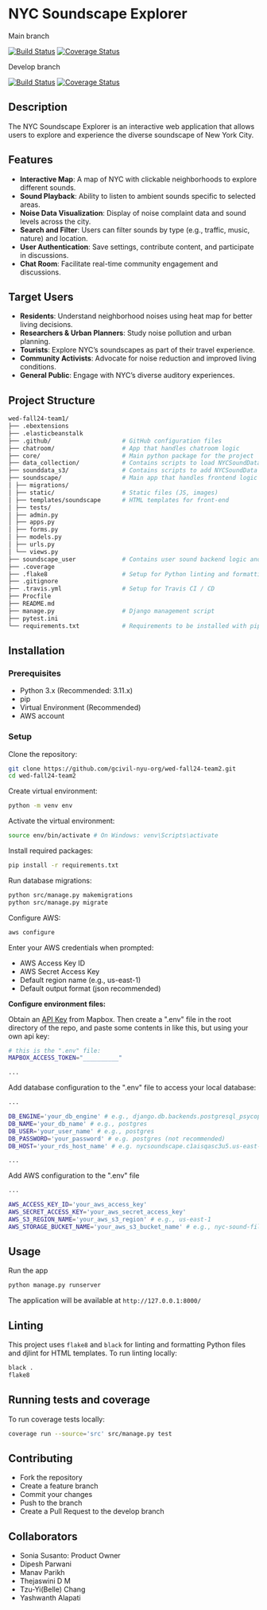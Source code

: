 # NYC Soundscape Explorer

Main branch

[![Build Status](https://app.travis-ci.com/gcivil-nyu-org/wed-fall24-team2.svg?token=WJtjxLfBGECbRKomxGJe&branch=main)](https://app.travis-ci.com/gcivil-nyu-org/wed-fall24-team2)
[![Coverage Status](https://coveralls.io/repos/github/gcivil-nyu-org/wed-fall24-team2/badge.svg?branch=main)](https://coveralls.io/github/gcivil-nyu-org/wed-fall24-team2?branch=main)

Develop branch

[![Build Status](https://app.travis-ci.com/gcivil-nyu-org/wed-fall24-team2.svg?token=WJtjxLfBGECbRKomxGJe&branch=develop)](https://app.travis-ci.com/gcivil-nyu-org/wed-fall24-team2)
[![Coverage Status](https://coveralls.io/repos/github/gcivil-nyu-org/wed-fall24-team2/badge.svg?branch=develop)](https://coveralls.io/github/gcivil-nyu-org/wed-fall24-team2?branch=develop)

## Description

The NYC Soundscape Explorer is an interactive web application that allows users to explore and experience the diverse soundscape of New York City. 

## Features

- **Interactive Map**: A map of NYC with clickable neighborhoods to explore different sounds.
- **Sound Playback**: Ability to listen to ambient sounds specific to selected areas.
- **Noise Data Visualization**: Display of noise complaint data and sound levels across the city.
- **Search and Filter**: Users can filter sounds by type (e.g., traffic, music, nature) and location.
- **User Authentication**: Save settings, contribute content, and participate in discussions.
- **Chat Room**: Facilitate real-time community engagement and discussions.

## Target Users

- **Residents**: Understand neighborhood noises using heat map for better living decisions.
- **Researchers & Urban Planners**: Study noise pollution and urban planning.
- **Tourists**: Explore NYC’s soundscapes as part of their travel experience.
- **Community Activists**: Advocate for noise reduction and improved living conditions.
- **General Public**: Engage with NYC’s diverse auditory experiences.

## Project Structure

```sh
wed-fall24-team1/
├── .ebextensions
├── .elasticbeanstalk
├── .github/                    # GitHub configuration files
├── chatroom/                   # App that handles chatroom logic
├── core/                       # Main python package for the project
├── data_collection/            # Contains scripts to load NYCSoundData
├── sounddata_s3/               # Contains scripts to add NYCSoundData to AWS S3
├── soundscape/                 # Main app that handles frontend logic
│ ├── migrations/               
│ ├── static/                   # Static files (JS, images)
│ ├── templates/soundscape      # HTML templates for front-end
│ ├── tests/                    
│ ├── admin.py                  
│ ├── apps.py                   
│ ├── forms.py                  
│ ├── models.py
│ ├── urls.py          
│ └── views.py           
├── soundscape_user             # Contains user sound backend logic and script to add new sound descriptors
├── .coverage                  
├── .flake8                     # Setup for Python linting and formatting
├── .gitignore                  
├── .travis.yml                 # Setup for Travis CI / CD
├── Procfile                    
├── README.md
├── manage.py                   # Django management script
├── pytest.ini
└── requirements.txt            # Requirements to be installed with pip
```

## Installation

### Prerequisites
- Python 3.x (Recommended: 3.11.x)
- pip
- Virtual Environment (Recommended)
- AWS account

### Setup

Clone the repository:

```sh
git clone https://github.com/gcivil-nyu-org/wed-fall24-team2.git
cd wed-fall24-team2
```

Create virtual environment:

```sh
python -m venv env
```

Activate the virtual environment:

```sh
source env/bin/activate # On Windows: venv\Scripts\activate
```

Install required packages:

```sh
pip install -r requirements.txt
```

Run database migrations:

```sh
python src/manage.py makemigrations
python src/manage.py migrate
```

Configure AWS:

```sh
aws configure
```

Enter your AWS credentials when prompted:

- AWS Access Key ID
- AWS Secret Access Key
- Default region name (e.g., us-east-1)
- Default output format (json recommended)
  

**Configure environment files:**

Obtain an [API Key](https://www.mapbox.com/) from Mapbox. Then create a ".env" file in the root directory of the repo, and paste some contents in like this, but using your own api key:

```sh
# this is the ".env" file:
MAPBOX_ACCESS_TOKEN="__________"

...
```

Add database configuration to the ".env" file to access your local database:

```sh
...

DB_ENGINE='your_db_engine' # e.g., django.db.backends.postgresql_psycopg2
DB_NAME='your_db_name' # e.g., postgres
DB_USER='your_user_name' # e.g., postgres
DB_PASSWORD='your_password' # e.g. postgres (not recommended)
DB_HOST='your_rds_host_name' # e.g. nycsoundscape.c1aisqasc3u5.us-east-1.rds.amazonaws.com

...
```

Add AWS configuration to the ".env" file

```sh
...

AWS_ACCESS_KEY_ID='your_aws_access_key'
AWS_SECRET_ACCESS_KEY='your_aws_secret_access_key'
AWS_S3_REGION_NAME='your_aws_s3_region' # e.g., us-east-1
AWS_STORAGE_BUCKET_NAME='your_aws_s3_bucket_name' # e.g., nyc-sound-files
```

## Usage

Run the app

```sh
python manage.py runserver
```

The application will be available at ```http://127.0.0.1:8000/```

## Linting

This project uses ```flake8``` and ```black``` for linting and formatting Python files and djlint for HTML templates. To run linting locally:

```sh
black .
flake8
```

## Running tests and coverage

To run coverage tests locally:

```sh
coverage run --source='src' src/manage.py test
```

## Contributing

- Fork the repository
- Create a feature branch
- Commit your changes
- Push to the branch
- Create a Pull Request to the develop branch

## Collaborators

- Sonia Susanto: Product Owner
- Dipesh Parwani
- Manav Parikh
- Thejaswini D M
- Tzu-Yi(Belle) Chang
- Yashwanth Alapati
